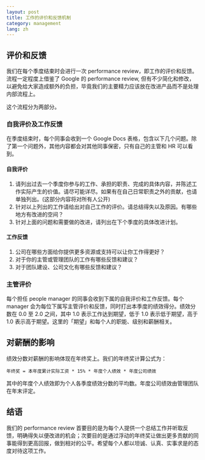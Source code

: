 ```yaml
---
layout: post
title: 工作的评价和反馈机制
category: management
lang: zh
---
```


## 评价和反馈

我们在每个季度结束时会进行一次 performance review，即工作的评价和反馈。流程一定程度上借鉴了 Google 的 performance review, 但有不少简化和修改，以避免给大家造成额外的负担，毕竟我们的主要精力应该放在改进产品而不是处理内部流程上。

这个流程分为两部分。

### 自我评价及工作反馈

在季度结束时，每个同事会收到一个 Google Docs 表格，包含以下几个问题。除了第一个问题外，其他内容都会对其他同事保密，只有自己的主管和 HR 可以看到。

#### 自我评价

1. 请列出过去一个季度你参与的工作、承担的职责、完成的具体内容，并陈述工作实际产生的价值。请尽可能详尽。如果有在自己日常职责之外的贡献，也请单独列出。(这部分内容将对所有人公开)
1. 针对以上列出的工作请给出对自己工作的评价。请总结得失以及原因。有哪些地方有改进的空间？
1. 针对上面的问题和需要做的改进，请列出在下个季度的具体改进计划。

#### 工作反馈

1. 公司在哪些方面给你提供更多资源或支持可以让你工作得更好？
1. 对于你的主管或管理团队的工作有哪些反馈和建议？
1. 对于团队建设、公司文化有哪些反馈和建议？

### 主管评价

每个担任 people manager 的同事会收到下属的自我评价和工作反馈。每个 manager 会为每位下属写主管评价和反馈，同时打出本季度的绩效得分。绩效分数在 0.0 至 2.0 之间，其中 1.0 表示工作达到期望，低于 1.0 表示低于期望，高于 1.0 表示高于期望。这里的「期望」和每个人的职能、级别和薪酬相关。

## 对薪酬的影响

绩效分数对薪酬的影响体现在年终奖上。我们的年终奖计算公式为：

    年终奖 = 本年度累计实际工资 * 15% * 年度个人绩效 * 年度公司绩效

其中的年度个人绩效即为个人各季度绩效分数的平均数。年度公司绩效由管理团队在年末评定。

## 结语

我们的 performance review 首要目的是为每个人提供一个总结工作并听取反馈，明确得失以便改进的机会；次要目的是通过浮动的年终奖让做出更多贡献的同事能得到更高回报，做到相对的公平。希望每个人都以坦诚、认真、实事求是的态度对待这项工作。
